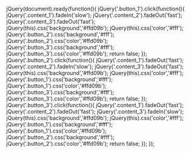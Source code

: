 jQuery(document).ready(function(){
jQuery('.button_1').click(function(){
jQuery('.content_1').fadeIn('slow');
  jQuery('.content_2').fadeOut('fast');
jQuery('.content_3').fadeOut('fast');
jQuery(this).css('background','#ffd09b');
jQuery(this).css('color','#fff');
jQuery('.button_2').css('background','#fff');
jQuery('.button_2').css('color','#ffd09b');
jQuery('.button_3').css('background','#fff');
jQuery('.button_3').css('color','#ffd09b');
return false;
});
jQuery('.button_2').click(function(){
jQuery('.content_1').fadeOut('fast');
  jQuery('.content_2').fadeIn('slow');
jQuery('.content_3').fadeOut('fast');
jQuery(this).css('background','#ffd09b');
jQuery(this).css('color','#fff');
jQuery('.button_1').css('background','#fff');
jQuery('.button_1').css('color','#ffd09b');
jQuery('.button_3').css('background','#fff');
jQuery('.button_3').css('color','#ffd09b');
return false;
});
jQuery('.button_3').click(function(){
jQuery('.content_1').fadeOut('fast');
  jQuery('.content_2').fadeOut('fast');
jQuery('.content_3').fadeIn('slow');
jQuery(this).css('background','#ffd09b');
jQuery(this).css('color','#fff');
jQuery('.button_1').css('background','#fff');
jQuery('.button_1').css('color','#ffd09b');
jQuery('.button_2').css('background','#fff');
jQuery('.button_2').css('color','#ffd09b');
return false;
});
});

